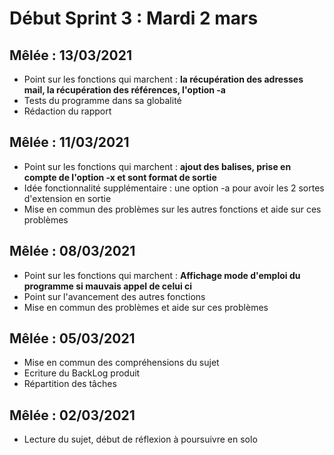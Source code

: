 # Début Sprint 3 : Mardi 2 mars


## Mêlée : 13/03/2021

* Point sur les fonctions qui marchent : **la récupération des adresses mail, la récupération des références, l'option -a**
* Tests du programme dans sa globalité
* Rédaction du rapport

## Mêlée : 11/03/2021

* Point sur les fonctions qui marchent : **ajout des balises, prise en compte de l'option -x et sont format de sortie**
* Idée fonctionnalité supplémentaire : une option -a pour avoir les 2 sortes d'extension en sortie
* Mise en commun des problèmes sur les autres fonctions et aide sur ces problèmes

## Mêlée : 08/03/2021

* Point sur les fonctions qui marchent : **Affichage mode d'emploi du programme si mauvais appel de celui ci**
* Point sur l'avancement des autres fonctions
* Mise en commun des problèmes et aide sur ces problèmes
 
## Mêlée : 05/03/2021

* Mise en commun des compréhensions du sujet
* Ecriture du BackLog produit
* Répartition des tâches

## Mêlée : 02/03/2021
  
* Lecture du sujet, début de réflexion à poursuivre en solo
